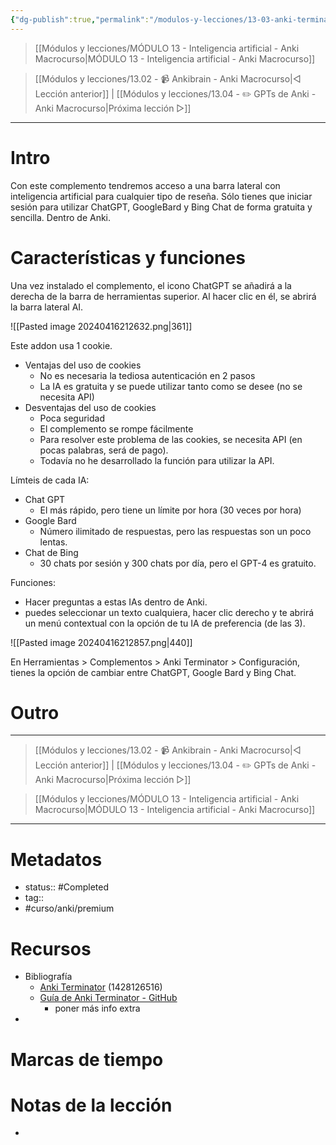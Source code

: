 ```yaml
---
{"dg-publish":true,"permalink":"/modulos-y-lecciones/13-03-anki-terminator-anki-macrocurso/","noteIcon":"","updated":"2024-05-21T22:14:10.328+02:00"}
---
```



> [[Módulos y lecciones/MÓDULO 13 - Inteligencia artificial - Anki Macrocurso\|MÓDULO 13 - Inteligencia artificial - Anki Macrocurso]]

> [[Módulos y lecciones/13.02  - 📹 Ankibrain - Anki Macrocurso\|◁ Lección anterior]] | [[Módulos y lecciones/13.04  - ✏️ GPTs de Anki   - Anki Macrocurso\|Próxima lección ▷]]


---

# Intro
Con este complemento tendremos acceso a una barra lateral con inteligencia artificial para cualquier tipo de reseña. Sólo tienes que iniciar sesión para utilizar ChatGPT, GoogleBard y Bing Chat de forma gratuita y sencilla. Dentro de Anki.

# Características y funciones
Una vez instalado el complemento, el icono ChatGPT se añadirá a la derecha de la barra de herramientas superior.
Al hacer clic en él, se abrirá la barra lateral AI.

![[Pasted image 20240416212632.png\|361]]

Este addon usa 1 cookie.

- Ventajas del uso de cookies
	- No es necesaria la tediosa autenticación en 2 pasos
	- La IA es gratuita y se puede utilizar tanto como se desee (no se necesita API)
- Desventajas del uso de cookies
	- Poca seguridad
	- El complemento se rompe fácilmente
	- Para resolver este problema de las cookies, se necesita API (en pocas palabras, será de pago).
	- Todavía no he desarrollado la función para utilizar la API.

Límteis de cada IA:

- Chat GPT
	- El más rápido, pero tiene un límite por hora (30 veces por hora)
- Google Bard
	- Número ilimitado de respuestas, pero las respuestas son un poco lentas.
- Chat de Bing
	- 30 chats por sesión y 300 chats por día, pero el GPT-4 es gratuito.

Funciones:

- Hacer preguntas a estas IAs dentro de Anki.
- puedes seleccionar un texto cualquiera, hacer clic derecho y te abrirá un menú contextual con la opción de tu IA de preferencia (de las 3).

![[Pasted image 20240416212857.png\|440]]

En Herramientas > Complementos > Anki Terminator > Configuración, tienes la opción de cambiar entre ChatGPT, Google Bard y Bing Chat.


# Outro

---

> [[Módulos y lecciones/13.02  - 📹 Ankibrain - Anki Macrocurso\|◁ Lección anterior]] | [[Módulos y lecciones/13.04  - ✏️ GPTs de Anki   - Anki Macrocurso\|Próxima lección ▷]]

> [[Módulos y lecciones/MÓDULO 13 - Inteligencia artificial - Anki Macrocurso\|MÓDULO 13 - Inteligencia artificial - Anki Macrocurso]]

---

# Metadatos
- status:: #Completed 
- tag:: 
- #curso/anki/premium

# Recursos
- Bibliografía
	- [Anki Terminator](https://ankiweb.net/shared/info/1428126516) (1428126516)
	- [Guía de Anki Terminator - GitHub](https://github.com/shigeyukey/Anki-Terminator-/wiki/How-to-use)
		- poner más info extra
- 

# Marcas de tiempo


# Notas de la lección
- 